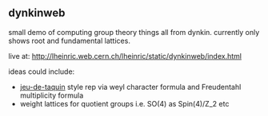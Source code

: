 dynkinweb
---------

small demo of computing group theory things all from dynkin. currently only shows root and fundamental lattices.

live at: http://lheinric.web.cern.ch/lheinric/static/dynkinweb/index.html

ideas could include:
* [jeu-de-taquin](http://jeu-de-taquin.herokuapp.com) style rep via weyl character formula and Freudentahl multiplicity formula
* weight lattices for quotient groups i.e. SO(4) as Spin(4)/Z_2 etc

